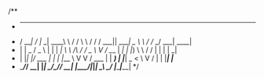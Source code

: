 /**
*   ____    _  _____ _______        ___ __   __  ____  _____ ______     _____ ____ _____ 
*  / ___|  / \|_   _| ____\ \      / / \\ \ / / / ___|| ____|  _ \ \   / /_ _/ ___| ____|
* | |  _  / _ \ | | |  _|  \ \ /\ / / _ \\ V /  \___ \|  _| | |_) \ \ / / | | |   |  _|  
* | |_| |/ ___ \| | | |___  \ V  V / ___ \| |    ___) | |___|  _ < \ V /  | | |___| |___ 
*  \____/_/   \_\_| |_____|  \_/\_/_/   \_\_|   |____/|_____|_| \_\ \_/  |___\____|_____|
*/
